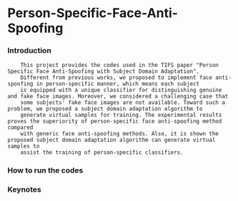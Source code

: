 # Person-Specific-Face-Anti-Spoofing
### Introduction
		This project provides the codes used in the TIFS paper "Person Specific Face Anti-Spoofing with Subject Domain Adaptation".
		Different from previous works, we proposed to implement face anti-spoofing in person-specific manner, which means each subject
		is equipped with a unique classifier for distinguishing genuine and fake face images. Moreover, we considered a challenging case that 
		some subjects' fake face images are not available. Toward such a problem, we proposed a subject domain adaptation algorithm to 
		generate virtual samples for training. The experimental results proves the superiority of person-specific face anti-spoofing method compared
		with generic face anti-spoofing methods. Also, it is shown the proposed subject domain adaptation algorithm can generate virtual samples to 
		assist the training of person-specific classifiers.
### How to run the codes

### Keynotes